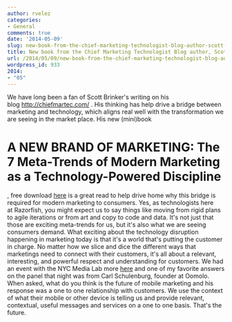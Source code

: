 ```yaml
---
author: rvelez
categories:
- General
comments: true
date: '2014-05-09'
slug: new-book-from-the-chief-marketing-technologist-blog-author-scott-brinker
title: New book from the Chief Marketing Technologist Blog author, Scott Brinker
url: /2014/05/09/new-book-from-the-chief-marketing-technologist-blog-author-scott-brinker/index.html
wordpress_id: 933
2014:
- "05"
---
```



We have long been a fan of Scott Brinker's writing on his blog http://chiefmartec.com/ . His thinking has help drive a bridge between marketing and technology, which aligns real well with the transformation we are seeing in the market place. His new (mini)book


# A NEW BRAND OF MARKETING: The 7 Meta-Trends of Modern Marketing as a Technology-Powered Discipline


, free download [here](http://chiefmartec.com/2014/03/new-brand-marketing-technology/ ) is a great read to help drive home why this bridge is required for modern marketing to consumers. Yes, as technologists here at Razorfish, you might expect us to say things like moving from rigid plans to agile iterations or from art and copy to code and data. It's not just that those are exciting meta-trends for us, but it's also what we are seeing consumers demand. What exciting about the technology disruption happening in marketing today is that it's a world that's putting the customer in charge. No matter how we slice and dice the different ways that marketings need to connect with their customers, it's all about a relevant, interesting, and powerful respect and understanding for customers. We had an event with the NYC Media Lab more [here](http://www.nycmedialab.org/one-to-one-measured-and-connected-lessons-learned-on-mobile-futures/) and one of my favorite answers on the panel that night was from Carl Schulenburg, founder at Oomolo. When asked, what do you think is the future of mobile marketing and his response was a one to one relationship with customers. We use the context of what their mobile or other device is telling us and provide relevant, contextual, useful messages and services on a one to one basis. That's the future.
